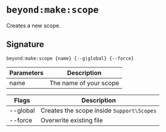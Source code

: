 # `beyond:make:scope`
Creates a new scope. 

## Signature
`beyond:make:scope {name} {--g|global} {--force}`

| Parameters | Description            |
|------------|------------------------|
| name       | The name of your scope |

| Flags    | Description                               |
|----------|-------------------------------------------|
| --global | Creates the scope inside `Support\Scopes` |
| --force  | Overwrite existing file                   |
